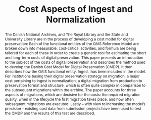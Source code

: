 ---
abstract: 'The Danish National Archives, and The Royal Library and the State and University
  Library are in the process of developing a cost model for digital preservation:
  Each of the functional entities of the OAIS Reference Model are broken down into
  measurable, cost-critical activities, and formula are being tailored for each of
  these in order to create a generic tool for estimating the short and long-term costs
  of digital preservation. This paper presents an introduction to the subject of the
  costs of digital preservation and describes the method used to develop the Danish
  Cost Model for Digital Preservation (CMDP). It then describes how the OAIS functional
  entity, Ingest, has been included in the model. For institutions basing their digital
  preservation strategy on migration, a major cost pertaining to Ingest is normalization,
  a digital migration from production to preservation format and structure, which
  is often quite complex in comparison to the subsequent migrations within the archive.
  The paper accounts for three aspects of migrations, which are decisive for the costs:
  the required migration quality, when in the lifecycle the first migration takes
  place, and how often subsequent migrations are executed. Lastly – with view to increasing
  the model’s precision – existing cost data from submission projects have been used
  to test the CMDP and the results of this test are described.'
creators:
- Kejser, Ulla Bøgvad
- Nielsen, Anders Bo
- Thirifays, Alex
date: null
document_url: https://services.phaidra.univie.ac.at/api/object/o:294222/download
grand_parent: iPRES
institutions: []
keywords:
- singapore
- activity based costing
- cost model
- ingest
- migration
- normalization
- oais reference model
- and preservation
landing_page_url: https://phaidra.univie.ac.at/o:294222
language: eng
layout: publication
license: CC BY-SA 3.0 AT
notes_url: null
parent: iPRES 2011
presentation_url: null
publication_type: paper
size: 554018
source_name: iPRES
title: Cost Aspects of Ingest and Normalization
year: 2011
---